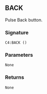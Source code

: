 ## BACK

Pulse Back button.


### Signature

`C4:BACK ()`


### Parameters

`None`


### Returns

`None`